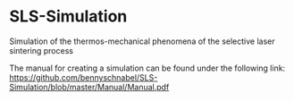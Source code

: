 # SLS-Simulation
Simulation of the thermos-mechanical phenomena of the selective laser sintering process

The manual for creating a simulation can be found under the following link: https://github.com/bennyschnabel/SLS-Simulation/blob/master/Manual/Manual.pdf
